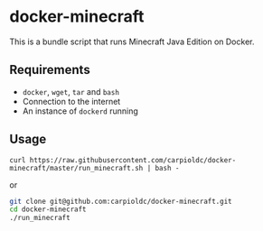 # docker-minecraft

This is a bundle script that runs Minecraft Java Edition on Docker.

## Requirements

- `docker`, `wget`, `tar` and `bash`
- Connection to the internet
- An instance of `dockerd` running

## Usage

```
curl https://raw.githubusercontent.com/carpioldc/docker-minecraft/master/run_minecraft.sh | bash -
```
or
```bash
git clone git@github.com:carpioldc/docker-minecraft.git
cd docker-minecraft
./run_minecraft
```
